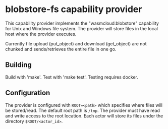 # blobstore-fs capability provider

This capability provider implements the "wasmcloud:blobstore" capability for
Unix and Windows file system. The provider will store files in the local host where the
provider executes.

Currently file upload (put_object) and download (get_object) are not chunked 
and sends/retrieves the entire file in one go. 

## Building

Build with 'make'. Test with 'make test'.
Testing requires docker.

## Configuration

The provider is configured with `ROOT=<path>` which specifies where files will be stored/read.
The default root path is `/tmp`. The provider must have read and write access to the root location.
Each actor will store its files under the directory `$ROOT/<actor_id>`.

